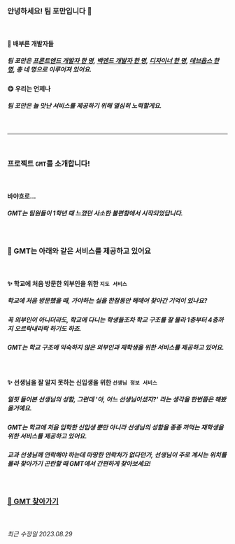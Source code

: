 ### 안녕하세요! 팀 포만입니다 🙌

<br>

#### 🤗 배부른 개발자들
##### 팀 포만은 [프론트엔드 개발자 한 명](https://github.com/kimgh06), [백엔드 개발자 한 명](https://github.com/ani2689), [디자이너 한 명](https://github.com/sonheylin), [데브옵스 한 명](https://github.com/shk0625), 총 네 명으로 이루어져 있어요.

#### 😋 우리는 언제나
##### 팀 포만은 늘 맛난 서비스를 제공하기 위해 열심히 노력할게요.
<br>

---

<br>

### 프로젝트 `GMT`를 소개합니다!

<br>

#### 바야흐로...

##### GMT는 팀원들이 1학년 때 느꼈던 사소한 불편함에서 시작되었답니다.

<br>

### 📢 GMT는 아래와 같은 서비스를 제공하고 있어요

<br>

#### ✨ 학교에 처음 방문한 외부인을 위한 `지도 서비스`

##### 학교에 처음 방문했을 때, 가야하는 실을 한참동안 헤매어 찾아간 기억이 있나요?
##### 꼭 외부인이 아니더라도, 학교에 다니는 학생들조차 학교 구조를 잘 몰라 1층부터 4층까지 오르락내리락 하기도 하죠. 
##### GMT는 학교 구조에 익숙하지 않은 외부인과 재학생을 위한 서비스를 제공하고 있어요.

<br>

#### ✨ 선생님을 잘 알지 못하는 신입생을 위한 `선생님 정보 서비스`

##### 얼핏 들어본 선생님의 성함, 그런데 '아, 어느 선생님이셨지?' 라는 생각을 한번쯤은 해봤을거예요.
##### GMT는 학교에 처음 입학한 신입생 뿐만 아니라 선생님의 성함을 종종 까먹는 재학생을 위한 서비스를 제공하고 있어요.
##### 교과 선생님께 연락해야 하는데 마땅한 연락처가 없다던가, 선생님이 주로 계시는 위치를 몰라 찾아가기 곤란할 때 GMT에서 간편하게 찾아보세요!

<br>

### [🏤 GMT 찾아가기](https://gmt-pmn.store)

<br>

###### 최근 수정일 2023.08.29

